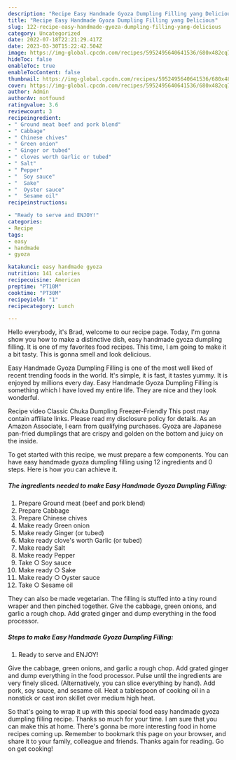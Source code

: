 ```yaml
---
description: "Recipe Easy Handmade Gyoza Dumpling Filling yang Delicious"
title: "Recipe Easy Handmade Gyoza Dumpling Filling yang Delicious"
slug: 122-recipe-easy-handmade-gyoza-dumpling-filling-yang-delicious
category: Uncategorized
date: 2022-07-18T22:21:29.417Z
date: 2023-03-30T15:22:42.504Z
image: https://img-global.cpcdn.com/recipes/5952495640641536/680x482cq70/easy-handmade-gyoza-dumpling-filling-recipe-main-photo.jpg
hideToc: false
enableToc: true
enableTocContent: false
thumbnail: https://img-global.cpcdn.com/recipes/5952495640641536/680x482cq70/easy-handmade-gyoza-dumpling-filling-recipe-main-photo.jpg
cover: https://img-global.cpcdn.com/recipes/5952495640641536/680x482cq70/easy-handmade-gyoza-dumpling-filling-recipe-main-photo.jpg
author: Admin
authorAv: notfound
ratingvalue: 3.6
reviewcount: 3
recipeingredient:
- " Ground meat beef and pork blend"
- " Cabbage"
- " Chinese chives"
- " Green onion"
- " Ginger or tubed"
- " cloves worth Garlic or tubed"
- " Salt"
- " Pepper"
- "  Soy sauce"
- "  Sake"
- "  Oyster sauce"
- "  Sesame oil"
recipeinstructions:

- "Ready to serve and ENJOY!"
categories:
- Recipe
tags:
- easy
- handmade
- gyoza

katakunci: easy handmade gyoza 
nutrition: 141 calories
recipecuisine: American
preptime: "PT10M"
cooktime: "PT30M"
recipeyield: "1"
recipecategory: Lunch

---
```



Hello everybody, it's Brad, welcome to our recipe page. Today, I'm gonna show you how to make a distinctive dish, easy handmade gyoza dumpling filling. It is one of my favorites food recipes. This time, I am going to make it a bit tasty. This is gonna smell and look delicious.

Easy Handmade Gyoza Dumpling Filling is one of the most well liked of recent trending foods in the world. It's simple, it is fast, it tastes yummy. It is enjoyed by millions every day. Easy Handmade Gyoza Dumpling Filling is something which I have loved my entire life. They are nice and they look wonderful.

Recipe video Classic Chuka Dumpling Freezer-Friendly This post may contain affiliate links. Please read my disclosure policy for details. As an Amazon Associate, I earn from qualifying purchases. Gyoza are Japanese pan-fried dumplings that are crispy and golden on the bottom and juicy on the inside.


To get started with this recipe, we must prepare a few components. You can have easy handmade gyoza dumpling filling using 12 ingredients and 0 steps. Here is how you can achieve it.

<!--inarticleads1-->

##### The ingredients needed to make Easy Handmade Gyoza Dumpling Filling:

1. Prepare  Ground meat (beef and pork blend)
1. Prepare  Cabbage
1. Prepare  Chinese chives
1. Make ready  Green onion
1. Make ready  Ginger (or tubed)
1. Make ready  clove&#39;s worth Garlic (or tubed)
1. Make ready  Salt
1. Make ready  Pepper
1. Take  ○ Soy sauce
1. Make ready  ○ Sake
1. Make ready  ○ Oyster sauce
1. Take  ○ Sesame oil


They can also be made vegetarian. The filling is stuffed into a tiny round wraper and then pinched together. Give the cabbage, green onions, and garlic a rough chop. Add grated ginger and dump everything in the food processor. 

<!--inarticleads2-->

##### Steps to make Easy Handmade Gyoza Dumpling Filling:


1. Ready to serve and ENJOY!

Give the cabbage, green onions, and garlic a rough chop. Add grated ginger and dump everything in the food processor. Pulse until the ingredients are very finely sliced. (Alternatively, you can slice everything by hand). Add pork, soy sauce, and sesame oil. Heat a tablespoon of cooking oil in a nonstick or cast iron skillet over medium high heat. 

So that's going to wrap it up with this special food easy handmade gyoza dumpling filling recipe. Thanks so much for your time. I am sure that you can make this at home. There's gonna be more interesting food in home recipes coming up. Remember to bookmark this page on your browser, and share it to your family, colleague and friends. Thanks again for reading. Go on get cooking!
